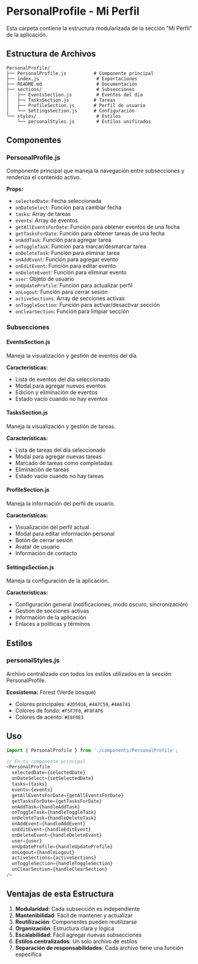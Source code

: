 # PersonalProfile - Mi Perfil

Esta carpeta contiene la estructura modularizada de la sección "Mi Perfil" de la aplicación.

## Estructura de Archivos

```
PersonalProfile/
├── PersonalProfile.js          # Componente principal
├── index.js                     # Exportaciones
├── README.md                    # Documentación
├── sections/                    # Subsecciones
│   ├── EventsSection.js         # Eventos del día
│   ├── TasksSection.js         # Tareas
│   ├── ProfileSection.js       # Perfil de usuario
│   └── SettingsSection.js      # Configuración
└── styles/                      # Estilos
    └── personalStyles.js        # Estilos unificados
```

## Componentes

### PersonalProfile.js
Componente principal que maneja la navegación entre subsecciones y renderiza el contenido activo.

**Props:**
- `selectedDate`: Fecha seleccionada
- `onDateSelect`: Función para cambiar fecha
- `tasks`: Array de tareas
- `events`: Array de eventos
- `getAllEventsForDate`: Función para obtener eventos de una fecha
- `getTasksForDate`: Función para obtener tareas de una fecha
- `onAddTask`: Función para agregar tarea
- `onToggleTask`: Función para marcar/desmarcar tarea
- `onDeleteTask`: Función para eliminar tarea
- `onAddEvent`: Función para agregar evento
- `onEditEvent`: Función para editar evento
- `onDeleteEvent`: Función para eliminar evento
- `user`: Objeto de usuario
- `onUpdateProfile`: Función para actualizar perfil
- `onLogout`: Función para cerrar sesión
- `activeSections`: Array de secciones activas
- `onToggleSection`: Función para activar/desactivar sección
- `onClearSection`: Función para limpiar sección

### Subsecciones

#### EventsSection.js
Maneja la visualización y gestión de eventos del día.

**Características:**
- Lista de eventos del día seleccionado
- Modal para agregar nuevos eventos
- Edición y eliminación de eventos
- Estado vacío cuando no hay eventos

#### TasksSection.js
Maneja la visualización y gestión de tareas.

**Características:**
- Lista de tareas del día seleccionado
- Modal para agregar nuevas tareas
- Marcado de tareas como completadas
- Eliminación de tareas
- Estado vacío cuando no hay tareas

#### ProfileSection.js
Maneja la información del perfil de usuario.

**Características:**
- Visualización del perfil actual
- Modal para editar información personal
- Botón de cerrar sesión
- Avatar de usuario
- Información de contacto

#### SettingsSection.js
Maneja la configuración de la aplicación.

**Características:**
- Configuración general (notificaciones, modo oscuro, sincronización)
- Gestión de secciones activas
- Información de la aplicación
- Enlaces a políticas y términos

## Estilos

### personalStyles.js
Archivo centralizado con todos los estilos utilizados en la sección PersonalProfile.

**Ecosistema:** Forest (Verde bosque)
- Colores principales: `#2D5016`, `#4A7C59`, `#4A6741`
- Colores de fondo: `#F5F7F0`, `#F8FAF6`
- Colores de acento: `#E8F0E3`

## Uso

```javascript
import { PersonalProfile } from './components/PersonalProfile';

// En tu componente principal
<PersonalProfile
  selectedDate={selectedDate}
  onDateSelect={setSelectedDate}
  tasks={tasks}
  events={events}
  getAllEventsForDate={getAllEventsForDate}
  getTasksForDate={getTasksForDate}
  onAddTask={handleAddTask}
  onToggleTask={handleToggleTask}
  onDeleteTask={handleDeleteTask}
  onAddEvent={handleAddEvent}
  onEditEvent={handleEditEvent}
  onDeleteEvent={handleDeleteEvent}
  user={user}
  onUpdateProfile={handleUpdateProfile}
  onLogout={handleLogout}
  activeSections={activeSections}
  onToggleSection={handleToggleSection}
  onClearSection={handleClearSection}
/>
```

## Ventajas de esta Estructura

1. **Modularidad**: Cada subsección es independiente
2. **Mantenibilidad**: Fácil de mantener y actualizar
3. **Reutilización**: Componentes pueden reutilizarse
4. **Organización**: Estructura clara y lógica
5. **Escalabilidad**: Fácil agregar nuevas subsecciones
6. **Estilos centralizados**: Un solo archivo de estilos
7. **Separación de responsabilidades**: Cada archivo tiene una función específica
